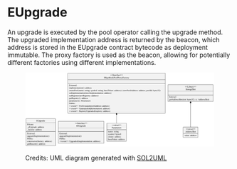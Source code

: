 # EUpgrade

An upgrade is executed by the pool operator calling the upgrade method. The upgraded implementation address is returned by the beacon, which address is stored in the EUpgrade contract bytecode as deployment immutable. The proxy factory is used as the beacon, allowing for potentially different factories using different implementations.&#x20;

<figure><img src="../../../.gitbook/assets/eupgrade.svg" alt=""><figcaption><p>Credits: UML diagram generated with <a href="https://github.com/naddison36/sol2uml">SOL2UML</a></p></figcaption></figure>
